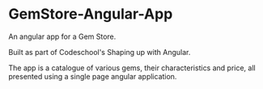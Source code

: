 # GemStore-Angular-App
An angular app for a Gem Store.

Built as part of Codeschool's Shaping up with Angular.

The app is a catalogue of various gems, their characteristics and price, all presented using a single page angular application.
